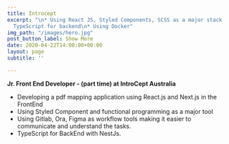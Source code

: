 ```yaml
---
title: Introcept
excerpt: "\n* Using React JS, Styled Components, SCSS as a major stack. \n* Learning
  TypeScript for backend\n* Using Docker"
img_path: "/images/hero.jpg"
post_button_label: Show More
date: 2020-04-22T14:00:00+00:00
layout: page
subtitle: ''

---
```

**Jr. Front End Developer - (part time) at IntroCept Australia**

* Developing a pdf mapping application using React.js and Next.js in the FrontEnd
* Using Styled Component and functional programming as a major tool
* Using Gitlab, Ora, Figma as workflow tools making it easier to communicate and understand the tasks.
* TypeScript for BackEnd with NestJs. 